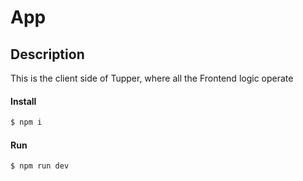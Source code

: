 # App

## Description

This is the client side of Tupper, where all the Frontend logic operate
#### Install

```sh
$ npm i
```

#### Run

```sh
$ npm run dev
```
